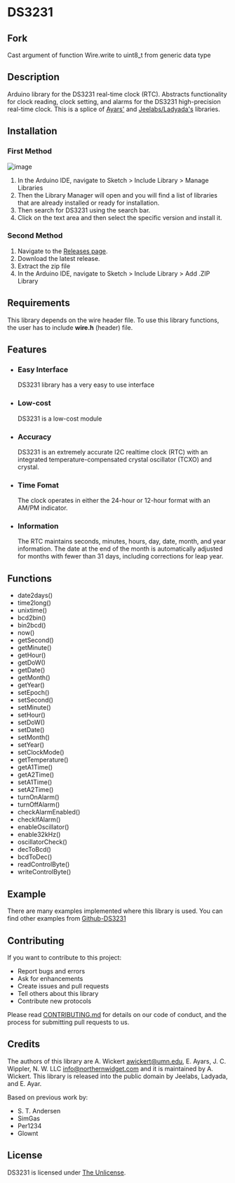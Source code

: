 # DS3231

## Fork
Cast argument of function Wire.write to uint8_t from generic data type

## Description

Arduino library for the DS3231 real-time clock (RTC). Abstracts functionality for clock reading, clock setting, and alarms for the DS3231 high-precision real-time clock. This is a splice of [Ayars'](http://hacks.ayars.org/2011/04/ds3231-real-time-clock.html) and [Jeelabs/Ladyada's](https://github.com/adafruit/RTClib) libraries.

## Installation

### First Method

![image](https://user-images.githubusercontent.com/36513474/68038497-eae68200-fceb-11e9-9812-b47ff6e06e2f.png)

1. In the Arduino IDE, navigate to Sketch > Include Library > Manage Libraries
1. Then the Library Manager will open and you will find a list of libraries that are already installed or ready for installation.
1. Then search for DS3231 using the search bar.
1. Click on the text area and then select the specific version and install it.

### Second Method

1. Navigate to the [Releases page](https://github.com/NorthernWidget/DS3231/releases).
1. Download the latest release.
1. Extract the zip file
1. In the Arduino IDE, navigate to Sketch > Include Library > Add .ZIP Library

## Requirements

This library depends on the wire header file. To use this library functions, the user has to include **wire.h** (header) file.

## Features

- ### Easy Interface

    DS3231 library has a very easy to use interface

- ### Low-cost

    DS3231 is a low-cost module

- ### Accuracy

    DS3231 is an extremely accurate I2C realtime clock (RTC) with an integrated temperature-compensated crystal oscillator (TCXO) and crystal.

- ### Time Fomat

    The clock operates in either the 24-hour or 12-hour format with an AM/PM indicator.

- ### Information

    The RTC maintains seconds, minutes, hours, day, date, month, and year information. The date at the end of the month is automatically adjusted for months with fewer than 31 days, including corrections for leap year.

## Functions

- date2days()
- time2long()
- unixtime()
- bcd2bin()
- bin2bcd()
- now()
- getSecond()
- getMinute()
- getHour()
- getDoW()
- getDate()
- getMonth()
- getYear()
- setEpoch()
- setSecond()
- setMinute()
- setHour()
- setDoW()
- setDate()
- setMonth()
- setYear()
- setClockMode()
- getTemperature()
- getA1Time()
- getA2Time()
- setA1Time()
- setA2Time()
- turnOnAlarm()
- turnOffAlarm()
- checkAlarmEnabled()
- checkIfAlarm()
- enableOscillator()
- enable32kHz()
- oscillatorCheck()
- decToBcd()
- bcdToDec()
- readControlByte()
- writeControlByte()

## Example

There are many examples implemented where this library is used. You can find other examples from [Github-DS3231](https://github.com/NorthernWidget/DS3231/tree/master/examples)

## Contributing

If you want to contribute to this project:

- Report bugs and errors
- Ask for enhancements
- Create issues and pull requests
- Tell others about this library
- Contribute new protocols

Please read [CONTRIBUTING.md](https://github.com/NorthernWidget/DS3231/blob/master/CONTRIBUTING.md) for details on our code of conduct, and the process for submitting pull requests to us.

## Credits

The authors of this library are A. Wickert <awickert@umn.edu>, E. Ayars, J. C. Wippler, N. W. LLC <info@northernwidget.com> and it is maintained by A. Wickert. This library is released into the public domain by Jeelabs, Ladyada, and E. Ayar.

Based on previous work by:

- S. T. Andersen
- SimGas
- Per1234
- Glownt

## License

DS3231 is licensed under [The Unlicense](https://github.com/NorthernWidget/DS3231/blob/master/LICENSE).
